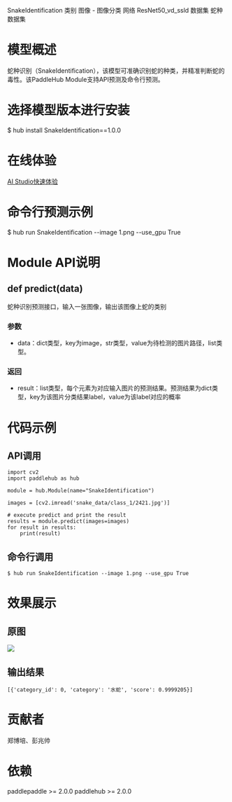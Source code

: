 SnakeIdentification
类别 图像 - 图像分类
网络 ResNet50_vd_ssld
数据集 蛇种数据集

# 模型概述
蛇种识别（SnakeIdentification），该模型可准确识别蛇的种类，并精准判断蛇的毒性。该PaddleHub Module支持API预测及命令行预测。

# 选择模型版本进行安装
$ hub install SnakeIdentification==1.0.0

# 在线体验
[AI Studio快速体验](https://aistudio.baidu.com/aistudio/projectdetail/1646951)

# 命令行预测示例
$ hub run SnakeIdentification --image 1.png --use_gpu True

# Module API说明
## def predict(data)
蛇种识别预测接口，输入一张图像，输出该图像上蛇的类别
### 参数
- data：dict类型，key为image，str类型，value为待检测的图片路径，list类型。

### 返回
- result：list类型，每个元素为对应输入图片的预测结果。预测结果为dict类型，key为该图片分类结果label，value为该label对应的概率

# 代码示例

## API调用
~~~
import cv2
import paddlehub as hub

module = hub.Module(name="SnakeIdentification")

images = [cv2.imread('snake_data/class_1/2421.jpg')]

# execute predict and print the result
results = module.predict(images=images)
for result in results:
    print(result)
~~~

## 命令行调用
~~~
$ hub run SnakeIdentification --image 1.png --use_gpu True
~~~

# 效果展示

## 原图
![](https://ai-studio-static-online.cdn.bcebos.com/818dcf6d44554137b835c1b8f07a86a6ff2688da2b2e44cb984c7a4e61ceacbe)

## 输出结果
~~~
[{'category_id': 0, 'category': '水蛇', 'score': 0.9999205}]
~~~

# 贡献者
郑博培、彭兆帅

# 依赖
paddlepaddle >= 2.0.0
paddlehub >= 2.0.0